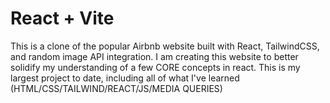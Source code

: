 # React + Vite

This is a clone of the popular Airbnb website built with React, TailwindCSS, and random image API integration.
I am creating this website to better solidify my understanding of a few CORE concepts in react. 
This is my largest project to date, including all of what I've learned (HTML/CSS/TAILWIND/REACT/JS/MEDIA QUERIES)
